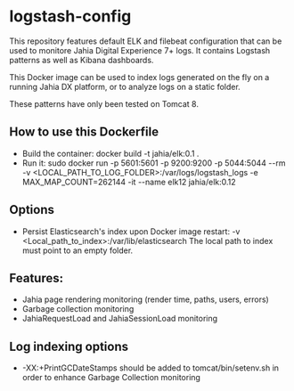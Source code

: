 # logstash-config

This repository features default ELK and filebeat configuration that can be used to monitore Jahia Digital Experience 7+ logs. It contains Logstash patterns as well as Kibana dashboards.

This Docker image can be used to index logs generated on the fly on a running Jahia DX platform, or to analyze logs on a static folder.

These patterns have only been tested on Tomcat 8.

## How to use this Dockerfile
* Build the container: docker build -t jahia/elk:0.1 .
* Run it: sudo docker run -p 5601:5601 -p 9200:9200 -p 5044:5044 --rm -v <LOCAL_PATH_TO_LOG_FOLDER>:/var/logs/logstash_logs -e MAX_MAP_COUNT=262144 -it --name elk12 jahia/elk:0.12

## Options
* Persist Elasticsearch's index upon Docker image restart: -v <Local_path_to_index>:/var/lib/elasticsearch
The local path to index must point to an empty folder.

## Features:
 * Jahia page rendering monitoring (render time, paths, users, errors)
 * Garbage collection monitoring
 * JahiaRequestLoad and JahiaSessionLoad monitoring

## Log indexing options
 * -XX:+PrintGCDateStamps should be added to tomcat/bin/setenv.sh in order to enhance Garbage Collection monitoring

